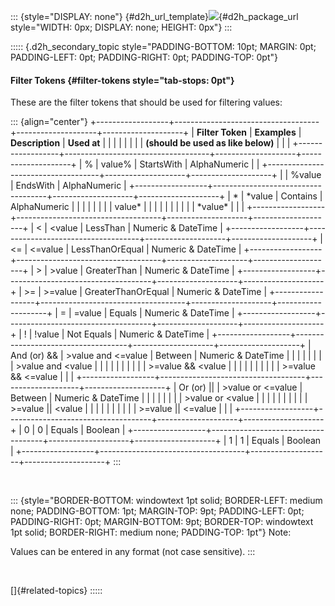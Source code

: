 ::: {style="DISPLAY: none"}
[](ms-xhelp:///?Id=d2h_url_template){#d2h_url_template}![](!package_url!){#d2h_package_url style="WIDTH: 0px; DISPLAY: none; HEIGHT: 0px"}
:::

::::: {.d2h_secondary_topic style="PADDING-BOTTOM: 10pt; MARGIN: 0pt; PADDING-LEFT: 0pt; PADDING-RIGHT: 0pt; PADDING-TOP: 0pt"}
#### Filter Tokens {#filter-tokens style="tab-stops: 0pt"}

These are the filter tokens that should be used for filtering values:

::: {align="center"}
+------------------+------------------------------------+--------------------+--------------------+
| **Filter Token** | **Examples**                       | **Description**    | **Used at**        |
|                  |                                    |                    |                    |
|                  | **(should be used as like below)** |                    |                    |
+------------------+------------------------------------+--------------------+--------------------+
| \%               | value%                             | StartsWith         | AlphaNumeric       |
|                  +------------------------------------+--------------------+--------------------+
|                  | %value                             | EndsWith           | AlphaNumeric       |
+------------------+------------------------------------+--------------------+--------------------+
| \*               | \*value                            | Contains           | AlphaNumeric       |
|                  |                                    |                    |                    |
|                  | value\*                            |                    |                    |
|                  |                                    |                    |                    |
|                  | \*value\*                          |                    |                    |
+------------------+------------------------------------+--------------------+--------------------+
| \<               | \<value                            | LessThan           | Numeric & DateTime |
+------------------+------------------------------------+--------------------+--------------------+
| \<=              | \<=value                           | LessThanOrEqual    | Numeric & DateTime |
+------------------+------------------------------------+--------------------+--------------------+
| \>               | \>value                            | GreaterThan        | Numeric & DateTime |
+------------------+------------------------------------+--------------------+--------------------+
| \>=              | \>=value                           | GreaterThanOrEqual | Numeric & DateTime |
+------------------+------------------------------------+--------------------+--------------------+
| =                | =value                             | Equals             | Numeric & DateTime |
+------------------+------------------------------------+--------------------+--------------------+
| !                | !value                             | Not Equals         | Numeric & DateTime |
+------------------+------------------------------------+--------------------+--------------------+
| And (or) &&      | \>value and \<=value               | Between            | Numeric & DateTime |
|                  |                                    |                    |                    |
|                  | \>value and \<value                |                    |                    |
|                  |                                    |                    |                    |
|                  | \>=value && \<value                |                    |                    |
|                  |                                    |                    |                    |
|                  | \>=value && \<=value               |                    |                    |
+------------------+------------------------------------+--------------------+--------------------+
| Or (or) \|\|     | \>value or \<=value                | Between            | Numeric & DateTime |
|                  |                                    |                    |                    |
|                  | \>value or \<value                 |                    |                    |
|                  |                                    |                    |                    |
|                  | \>=value \|\| \<value              |                    |                    |
|                  |                                    |                    |                    |
|                  | \>=value \|\| \<=value             |                    |                    |
+------------------+------------------------------------+--------------------+--------------------+
| 0                | 0                                  | Equals             | Boolean            |
+------------------+------------------------------------+--------------------+--------------------+
| 1                | 1                                  | Equals             | Boolean            |
+------------------+------------------------------------+--------------------+--------------------+
:::

 

::: {style="BORDER-BOTTOM: windowtext 1pt solid; BORDER-LEFT: medium none; PADDING-BOTTOM: 1pt; MARGIN-TOP: 9pt; PADDING-LEFT: 0pt; PADDING-RIGHT: 0pt; MARGIN-BOTTOM: 9pt; BORDER-TOP: windowtext 1pt solid; BORDER-RIGHT: medium none; PADDING-TOP: 1pt"}
Note:

Values can be entered in any format (not case sensitive).
:::

 

[]{#related-topics}
:::::
